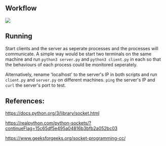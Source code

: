 ## Workflow
![](https://media.geeksforgeeks.org/wp-content/uploads/20220330131350/StatediagramforserverandclientmodelofSocketdrawio2-448x660.png)

## Running
Start clients and the server as seperate processes and the processes will communicate.
A simple way would be start two terminals on the same machine and run `python3 server.py` and `python3 client.py` in each so that the behaviours of each process could be monitored seperately.

Alternatively, rename 'localhost' to the server's IP in both scripts and run `client.py` and `server.py` on different machines. `ping` the server's IP and `curl` the server's port to test.


## References: 

https://docs.python.org/3/library/socket.html

https://realpython.com/python-sockets/?continueFlag=15c65df5e495a04816b3bfb2a052bc03

https://www.geeksforgeeks.org/socket-programming-cc/


